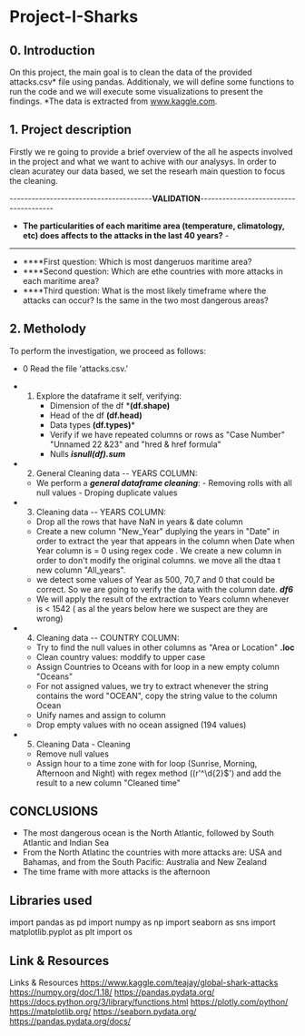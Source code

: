# Project-I-Sharks

## 0. Introduction

On this project, the main goal is to clean the data of the provided attacks.csv* file using pandas. Additionaly, we will define some functions to run the code and we will execute some visualizations to present the findings.
*The data is extracted from www.kaggle.com.



## 1. Project description

Firstly we re going to provide a brief overview of the all he aspects involved in the project and what we want to achive with our analysys.
In order to clean acuratey our data based, we set the researh main question to focus the cleaning.

---------------------------------------**VALIDATION**--------------------------------------
  -  **The particularities of each maritime area (temperature, climatology, etc) does affects to the attacks in the last 40 years?** -
-------------------------------------------------------------------------------------------
- ****First question: Which is most dangeruos maritime area? 
- ****Second question: Which are ethe countries with more attacks in each maritime area?
- ****Third question: What is the most likely timeframe where the attacks can occur? Is the same in the two most dangerous areas?


## 2. Metholody

To perform the investigation, we proceed as follows:

- 0 Read the file 'attacks.csv.'
- 1. Explore the dataframe it self, verifying:
       - Dimension of the df ***(df.shape)**
       - Head of the df **(df.head)**
       - Data types **(df.types)***
       - Verify if we have repeated columns or rows as "Case Number" "Unnamed 22 &23" and           "hred & href formula"
       - Nulls ***isnull(df).sum***

- 2. General Cleaning data -- YEARS COLUMN:
    - We perform a ***general dataframe cleaning***:
            - Removing rolls with all null values
            - Droping duplicate values 

- 3. Cleaning data -- YEARS COLUMN:
    - Drop all the rows that have NaN in years & date column
    - Create a new column "New_Year" duplying the years in "Date" in order to extract the year that appears in the column when Date when Year column is = 0 using regex code . We create a new column in order to don't modify the original columns. we move all the dtaa t new column "All_years".
    - we detect some values of Year as 500, 70,7 and 0 that could be correct. So we are going to verify the data with the column date.  ***df6***
    - We will apply the result of the extraction to Years column whenever is < 1542 ( as al the years below here we suspect are they are wrong)

- 4. Cleaning data -- COUNTRY COLUMN:
    - Try to find the null values in other columns as "Area or Location" **.loc**
    - Clean country values: moddify to upper case
    - Assign Countries to Oceans with for loop in a new empty column "Oceans"
    - For not assigned values, we try to extract whenever the string contains the word      "OCEAN", copy the string value to the column Ocean
    - Unify names and assign to column
    - Drop empty values with no ocean assigned (194 values)
    
- 5. Cleaning Data - Cleaning
    - Remove null values 
    - Assign hour to a time zone with for loop (Sunrise, Morning, Afternoon and Night) with regex method ((r'^\d{2}$') and add the result to a new column "Cleaned time"

## CONCLUSIONS

- The most dangerous ocean is the North Atlantic, followed by South Atlantic and Indian Sea
- From the North Atlatinc the countries with more attacks are: USA and Bahamas, and from the South Pacific: Australia and New Zealand
- The time frame with more attacks is the afternoon


## Libraries used
import pandas as pd
import numpy as np
import seaborn as sns
import matplotlib.pyplot as plt
import os


## Link & Resources
Links & Resources
https://www.kaggle.com/teajay/global-shark-attacks
https://numpy.org/doc/1.18/
https://pandas.pydata.org/
https://docs.python.org/3/library/functions.html
https://plotly.com/python/
https://matplotlib.org/
https://seaborn.pydata.org/
https://pandas.pydata.org/docs/
